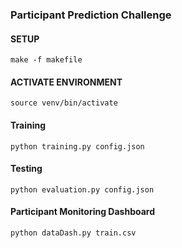 ### Participant Prediction Challenge

#### SETUP

```
make -f makefile
```

#### ACTIVATE ENVIRONMENT

```
source venv/bin/activate
```

#### Training

```
python training.py config.json
```

#### Testing

```
python evaluation.py config.json
```


#### Participant Monitoring Dashboard

```
python dataDash.py train.csv
```
